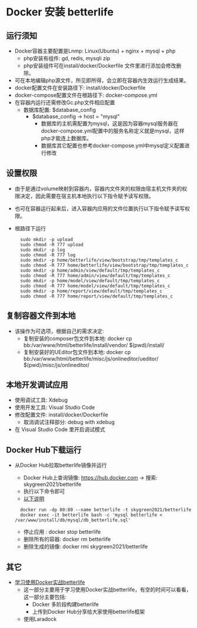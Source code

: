 # Docker 安装 betterlife

## 运行须知

  - Docker容器主要配置是Lnmp: Linux(Ubuntu) + nginx + mysql + php
    - php安装有组件: gd, redis,  mysqli zip
    - php安装组件可在install/docker/Dockerfile 文件里进行添加会修改删除。
  - 可在本地编辑php源文件，所见即所得，会立即在容器内生效运行生成结果。
  - docker配置文件在安装路径下: install/docker/Dockerfile
  - docker-compose配置文件在根路径下: docker-compose.yml
  - 在容器内运行还需修改Gc.php文件相应配置
    - 数据库配置: $database_config
      - $database_config -> host = "mysql"
        - 数据库的主机需配置为mysql，这是因为容器mysql服务器在docker-compose.yml配置中的服务名称定义就是mysql，这样php才能连上数据库。
        - 数据库其它配置也参考docker-compose.yml中mysql定义配置进行修改

## 设置权限

  - 由于是通过volume映射到容器内，容器内文件夹的权限由宿主机文件夹的权限决定，因此需要在宿主机本地执行以下指令赋予读写权限。
  - 也可在容器运行起来后，进入容器内应用的文件位置执行以下指令赋予读写权限。
  - 根路径下运行

    ```
      sudo mkdir -p upload
      sudo chmod -R 777 upload
      sudo mkdir -p log
      sudo chmod -R 777 log
      sudo mkdir -p home/betterlife/view/bootstrap/tmp/templates_c
      sudo chmod -R 777 home/betterlife/view/bootstrap/tmp/templates_c
      sudo mkdir -p home/admin/view/default/tmp/templates_c
      sudo chmod -R 777 home/admin/view/default/tmp/templates_c
      sudo mkdir -p home/model/view/default/tmp/templates_c
      sudo chmod -R 777 home/model/view/default/tmp/templates_c
      sudo mkdir -p home/report/view/default/tmp/templates_c
      sudo chmod -R 777 home/report/view/default/tmp/templates_c
    ```

## 复制容器文件到本地

  - 该操作为可选项，根据自己的需求决定: 
    - 复制安装的composer包文件到本地: docker cp bb:/var/www/html/betterlife/install/vendor/ $(pwd)/install/
    - 复制安装好的UEditor包文件到本地: docker cp bb:/var/www/html/betterlife/misc/js/onlineditor/ueditor/ $(pwd)/misc/js/onlineditor/

## 本地开发调试应用

  - 使用调试工具: Xdebug
  - 使用开发工具: Visual Studio Code
  - 修改配置文件: install/docker/Dockerfile
    - 取消调试注释部分: debug with xdebug 
  - 在 Visual Studio Code 里开启调试模式

## Docker Hub下载运行

- 从Docker Hub拉取betterlife镜像并运行
  - Docker Hub上查询镜像: https://hub.docker.com  -> 搜索: skygreen2021/betterlife
  - 执行以下命令即可
  - [以下说明](LEARN.md#Lemp)
  
  ```
    docker run -dp 80:80 --name betterlife -t skygreen2021/betterlife
    docker exec -it betterlife bash -c 'mysql betterlife < /var/www/install/db/mysql/db_betterlife.sql'
  ```

  - 停止应用     : docker stop betterlife
  - 删除所有的容器: docker rm betterlife
  - 删除生成的镜像: docker rmi skygreen2021/betterlife

## 其它

- [学习使用Docker实战betterlife](LEARN.md)
  - 这一部分主要用于学习使用Docker实战betterlife，有空的时间可以看看，这一部分主要包括:
    - Docker 多阶段构建betterlife
    - 上传到Docker Hub分享给大家使用betterlife框架
  - 使用Laradock


